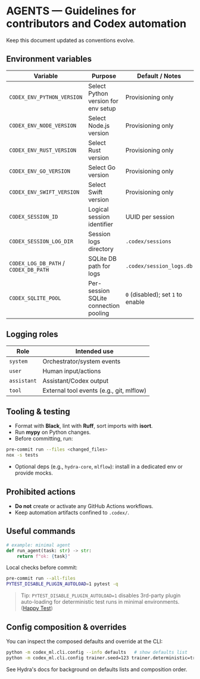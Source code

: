 # AGENTS — Guidelines for contributors and Codex automation

Keep this document updated as conventions evolve.

## Environment variables

| Variable | Purpose | Default / Notes |
|---|---|---|
| `CODEX_ENV_PYTHON_VERSION` | Select Python version for env setup | Provisioning only |
| `CODEX_ENV_NODE_VERSION` | Select Node.js version | Provisioning only |
| `CODEX_ENV_RUST_VERSION` | Select Rust version | Provisioning only |
| `CODEX_ENV_GO_VERSION` | Select Go version | Provisioning only |
| `CODEX_ENV_SWIFT_VERSION` | Select Swift version | Provisioning only |
| `CODEX_SESSION_ID` | Logical session identifier | UUID per session |
| `CODEX_SESSION_LOG_DIR` | Session logs directory | `.codex/sessions` |
| `CODEX_LOG_DB_PATH` / `CODEX_DB_PATH` | SQLite DB path for logs | `.codex/session_logs.db` |
| `CODEX_SQLITE_POOL` | Per-session SQLite connection pooling | `0` (disabled); set `1` to enable |

## Logging roles

| Role | Intended use |
|---|---|
| `system` | Orchestrator/system events |
| `user` | Human input/actions |
| `assistant` | Assistant/Codex output |
| `tool` | External tool events (e.g., git, mlflow) |

## Tooling & testing

- Format with **Black**, lint with **Ruff**, sort imports with **isort**.
- Run **mypy** on Python changes.
- Before committing, run:

```bash
pre-commit run --files <changed_files>
nox -s tests
```
- Optional deps (e.g., `hydra-core`, `mlflow`): install in a dedicated env or provide mocks.

## Prohibited actions

- **Do not** create or activate any GitHub Actions workflows.
- Keep automation artifacts confined to `.codex/`.

## Useful commands

```python
# example: minimal agent
def run_agent(task: str) -> str:
    return f"ok: {task}"
```
Local checks before commit:
```bash
pre-commit run --all-files
PYTEST_DISABLE_PLUGIN_AUTOLOAD=1 pytest -q
```

> Tip: `PYTEST_DISABLE_PLUGIN_AUTOLOAD=1` disables 3rd-party plugin auto-loading for deterministic test runs in minimal environments. ([Happy Test][2])

## Config composition & overrides

You can inspect the composed defaults and override at the CLI:

```bash
python -m codex_ml.cli.config --info defaults   # show defaults list
python -m codex_ml.cli.config trainer.seed=123 trainer.deterministic=true logging.format=ndjson
```

See Hydra's docs for background on defaults lists and composition order.

[2]: https://docs.pytest.org/en/stable/how-to/plugins.html#disabling-plugin-auto-loading

